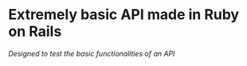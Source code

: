# Extremely basic API made in Ruby on Rails

_Designed to test the basic functionalities of an API_


